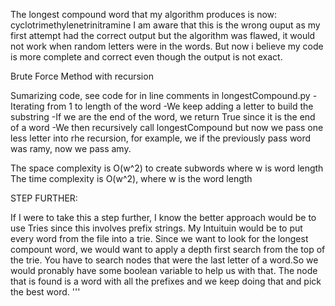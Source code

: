 The longest compound word that my algorithm produces is now: cyclotrimethylenetrinitramine
I am aware that this is the wrong ouput as my first attempt had the correct output but the algorithm was flawed, it would not work when random letters were in the words. 
But now i believe my code is more complete and correct even though the output is not exact.

Brute Force Method with recursion

Sumarizing code, see code for in line comments in longestCompound.py
-Iterating from 1 to length of the word
-We keep adding a letter to build the substring
-If we are the end of the word, we return True since it is the end of a word
-We then recursively call longestCompound but now we pass one less letter into rhe recursion, 
for example, we if the previously pass word was ramy, now we pass amy.

The space complexity is O(w^2) to create subwords where w is word length
The time complexity is O(w^2), where w is the word length


STEP FURTHER:

If I were to take this a step further, I know the better approach
would be to use Tries since this involves prefix strings. 
My Intuituin would be to put every word from the file into a trie. 
Since we want to look for the longest compount word, we would want to apply 
a depth first search from the top of the trie. You have to search nodes that were 
the last letter of a word.So we would pronably have some boolean variable to help us with that. 
The node that is found is a word with all the prefixes and we keep doing that and pick the best word.
'''

